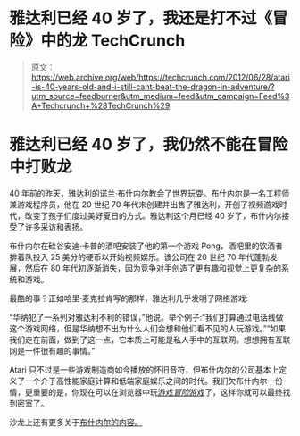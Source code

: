 # 雅达利已经 40 岁了，我还是打不过《冒险》中的龙 TechCrunch

> 原文：<https://web.archive.org/web/https://techcrunch.com/2012/06/28/atari-is-40-years-old-and-i-still-cant-beat-the-dragon-in-adventure/?utm_source=feedburner&utm_medium=feed&utm_campaign=Feed%3A+Techcrunch+%28TechCrunch%29>

# 雅达利已经 40 岁了，我仍然不能在冒险中打败龙

40 年前的昨天，雅达利的诺兰·布什内尔教会了世界玩耍。布什内尔是一名工程师兼游戏程序员，他在 20 世纪 70 年代末创建并出售了雅达利，开创了视频游戏时代，改变了孩子们度过美好夏日的方式。雅达利这个月已经 40 岁了，布什内尔接受了许多采访和表扬。

布什内尔在硅谷安迪·卡普的酒吧安装了他的第一个游戏 Pong，酒吧里的饮酒者排着队投入 25 美分的硬币以开始视频娱乐。该公司在 20 世纪 70 年代蓬勃发展，然后在 80 年代初逐渐消失，因为竞争对手创造了更有趣和视觉上更复杂的系统和游戏。

最酷的事？正如哈里·麦克拉肯写的那样，雅达利几乎发明了网络游戏:

“华纳犯了一系列对雅达利不利的错误，”他说。举个例子:“我们打算通过电话线做这个游戏网络，但是华纳想不出为什么人们会想和他们看不见的人玩游戏。”“如果我们走在前面，做到了这一点，它本质上可能是私人手中的互联网。想想拥有互联网是一件很有趣的事情。”

Atari 只不过是一些游戏制造商如今播放的怀旧音符，但布什内尔的公司基本上定义了一个介于高性能家庭计算和低端家庭娱乐之间的时代。我们欠布什内尔一份情，更重要的是，你现在可以在浏览器中玩[游戏*冒险*游戏](https://web.archive.org/web/20221204015228/http://www.simmphonic.com/programming/flash.htm)了，这样你就可以最终找到密室了。

沙龙上还有更多关于[布什内尔的内容。](https://web.archive.org/web/20221204015228/http://www.salon.com/1999/06/12/nolan/)